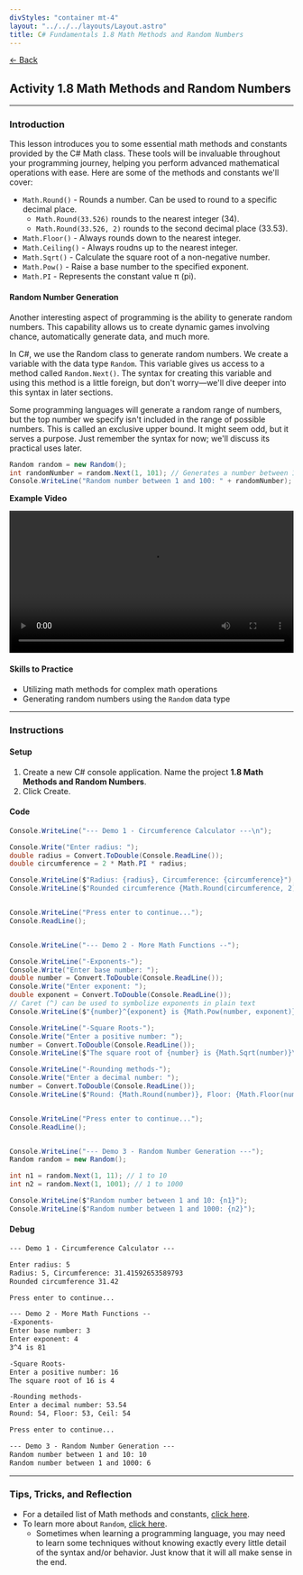 ```yaml
---
divStyles: "container mt-4"
layout: "../../../layouts/Layout.astro"
title: C# Fundamentals 1.8 Math Methods and Random Numbers
---
```


[← Back](/c-sharp-fundamentals/)

## Activity 1.8 Math Methods and Random Numbers

---

### Introduction

This lesson introduces you to some essential math methods and constants provided by the C# Math class. These tools will be invaluable throughout your programming journey, helping you perform advanced mathematical operations with ease. Here are some of the methods and constants we'll cover:

- `Math.Round()` - Rounds a number. Can be used to round to a specific decimal place.
    - `Math.Round(33.526)` rounds to the nearest integer (34).
    - `Math.Round(33.526, 2)` rounds to the second decimal place (33.53).
- `Math.Floor()` - Always rounds down to the nearest integer.
- `Math.Ceiling()` - Always roudns up to the nearest integer.
- `Math.Sqrt()` - Calculate the square root of a non-negative number.
- `Math.Pow()` - Raise a base number to the specified exponent.
- `Math.PI` - Represents the constant value π (pi).

#### Random Number Generation

Another interesting aspect of programming is the ability to generate random numbers. This capability allows us to create dynamic games involving chance, automatically generate data, and much more.

In C#, we use the Random class to generate random numbers. We create a variable with the data type `Random`. This variable gives us access to a method called `Random.Next()`. The syntax for creating this variable and using this method is a little foreign, but don't worry—we'll dive deeper into this syntax in later sections.

Some programming languages will generate a random range of numbers, but the top number we specify isn't included in the range of possible numbers. This is called an exclusive upper bound. It might seem odd, but it serves a purpose. Just remember the syntax for now; we'll discuss its practical uses later.

```cs
Random random = new Random();
int randomNumber = random.Next(1, 101); // Generates a number between 1 and 100
Console.WriteLine("Random number between 1 and 100: " + randomNumber);
```

**Example Video**

<video src="/courses/c-sharp-fundamentals/random-number-generation-animation.mp4" controls style="width: 100%; max-width: 640px;"></video>

#### Skills to Practice

- Utilizing math methods for complex math operations
- Generating random numbers using the `Random` data type

---

### Instructions

#### Setup

1. Create a new C# console application. Name the project **1.8 Math Methods and Random Numbers**.
2. Click Create.

#### Code

```cs
Console.WriteLine("--- Demo 1 - Circumference Calculator ---\n");

Console.Write("Enter radius: ");
double radius = Convert.ToDouble(Console.ReadLine());
double circumference = 2 * Math.PI * radius;

Console.WriteLine($"Radius: {radius}, Circumference: {circumference}");
Console.WriteLine($"Rounded circumference {Math.Round(circumference, 2)}\n");


Console.WriteLine("Press enter to continue...");
Console.ReadLine();


Console.WriteLine("--- Demo 2 - More Math Functions --");

Console.WriteLine("-Exponents-");
Console.Write("Enter base number: ");
double number = Convert.ToDouble(Console.ReadLine());
Console.Write("Enter exponent: ");
double exponent = Convert.ToDouble(Console.ReadLine());
// Caret (^) can be used to symbolize exponents in plain text
Console.WriteLine($"{number}^{exponent} is {Math.Pow(number, exponent)}\n");

Console.WriteLine("-Square Roots-");
Console.Write("Enter a positive number: ");
number = Convert.ToDouble(Console.ReadLine());
Console.WriteLine($"The square root of {number} is {Math.Sqrt(number)}\n");

Console.WriteLine("-Rounding methods-");
Console.Write("Enter a decimal number: ");
number = Convert.ToDouble(Console.ReadLine());
Console.WriteLine($"Round: {Math.Round(number)}, Floor: {Math.Floor(number)}, Ceil: {Math.Ceiling(number)}\n");


Console.WriteLine("Press enter to continue...");
Console.ReadLine();


Console.WriteLine("--- Demo 3 - Random Number Generation ---");
Random random = new Random();

int n1 = random.Next(1, 11); // 1 to 10
int n2 = random.Next(1, 1001); // 1 to 1000

Console.WriteLine($"Random number between 1 and 10: {n1}");
Console.WriteLine($"Random number between 1 and 1000: {n2}");
```

#### Debug

```txt
--- Demo 1 - Circumference Calculator ---

Enter radius: 5
Radius: 5, Circumference: 31.41592653589793
Rounded circumference 31.42

Press enter to continue...

--- Demo 2 - More Math Functions --
-Exponents-
Enter base number: 3
Enter exponent: 4
3^4 is 81

-Square Roots-
Enter a positive number: 16
The square root of 16 is 4

-Rounding methods-
Enter a decimal number: 53.54
Round: 54, Floor: 53, Ceil: 54

Press enter to continue...

--- Demo 3 - Random Number Generation ---
Random number between 1 and 10: 10
Random number between 1 and 1000: 6
```

---

### Tips, Tricks, and Reflection

- For a detailed list of Math methods and constants, <a href="https://learn.microsoft.com/en-us/dotnet/api/system.math" target="_blank">click here</a>.
- To learn more about `Random`, <a href="https://learn.microsoft.com/en-us/dotnet/api/system.random" target="_blank">click here</a>.
    - Sometimes when learning a programming language, you may need to learn some techniques without knowing exactly every little detail of the syntax and/or behavior. Just know that it will all make sense in the end.